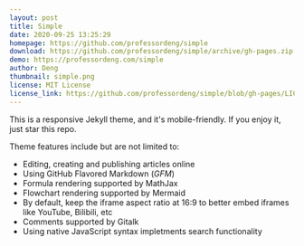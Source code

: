 ```yaml
---
layout: post
title: Simple
date: 2020-09-25 13:25:29
homepage: https://github.com/professordeng/simple
download: https://github.com/professordeng/simple/archive/gh-pages.zip
demo: https://professordeng.com/simple
author: Deng
thumbnail: simple.png
license: MIT License
license_link: https://github.com/professordeng/simple/blob/gh-pages/LICENSE
---
```


This is a responsive Jekyll theme, and it's mobile-friendly. If you enjoy it, just star this repo.

Theme features include but are not limited to:

- Editing, creating and publishing articles online
- Using GitHub Flavored Markdown (*GFM*)
- Formula rendering supported by MathJax
- Flowchart rendering supported by Mermaid
- By default, keep the iframe aspect ratio at 16:9 to better embed iframes like YouTube, Bilibili, etc
- Comments supported by Gitalk
- Using native JavaScript syntax impletments search functionality